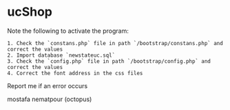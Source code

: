 # ucShop


Note the following to activate the program:

    1. Check the `constans.php` file in path `/bootstrap/constans.php` and correct the values
    2. Import database `newstateuc.sql`
    3. Check the `config.php` file in path `/bootstrap/config.php` and correct the values
    4. Correct the font address in the css files
    
    
Report me if an error occurs

mostafa nematpour (octopus)